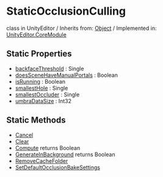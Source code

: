 # StaticOcclusionCulling
class in UnityEditor
 / Inherits from: <a href="https://docs.unity3d.com/6000.0/Documentation/ScriptReference/Object.html">Object</a> / Implemented in: <a href="https://docs.unity3d.com/6000.0/Documentation/ScriptReference/UnityEditor.CoreModule.html">UnityEditor.CoreModule</a>

## Static Properties
- <a href="https://docs.unity3d.com/6000.0/Documentation/ScriptReference/StaticOcclusionCulling-backfaceThreshold.html">backfaceThreshold</a> : Single
- <a href="https://docs.unity3d.com/6000.0/Documentation/ScriptReference/StaticOcclusionCulling-doesSceneHaveManualPortals.html">doesSceneHaveManualPortals</a> : Boolean
- <a href="https://docs.unity3d.com/6000.0/Documentation/ScriptReference/StaticOcclusionCulling-isRunning.html">isRunning</a> : Boolean
- <a href="https://docs.unity3d.com/6000.0/Documentation/ScriptReference/StaticOcclusionCulling-smallestHole.html">smallestHole</a> : Single
- <a href="https://docs.unity3d.com/6000.0/Documentation/ScriptReference/StaticOcclusionCulling-smallestOccluder.html">smallestOccluder</a> : Single
- <a href="https://docs.unity3d.com/6000.0/Documentation/ScriptReference/StaticOcclusionCulling-umbraDataSize.html">umbraDataSize</a> : Int32

## Static Methods
- <a href="https://docs.unity3d.com/6000.0/Documentation/ScriptReference/StaticOcclusionCulling.Cancel.html">Cancel</a>
- <a href="https://docs.unity3d.com/6000.0/Documentation/ScriptReference/StaticOcclusionCulling.Clear.html">Clear</a>
- <a href="https://docs.unity3d.com/6000.0/Documentation/ScriptReference/StaticOcclusionCulling.Compute.html">Compute</a> returns Boolean
- <a href="https://docs.unity3d.com/6000.0/Documentation/ScriptReference/StaticOcclusionCulling.GenerateInBackground.html">GenerateInBackground</a> returns Boolean
- <a href="https://docs.unity3d.com/6000.0/Documentation/ScriptReference/StaticOcclusionCulling.RemoveCacheFolder.html">RemoveCacheFolder</a>
- <a href="https://docs.unity3d.com/6000.0/Documentation/ScriptReference/StaticOcclusionCulling.SetDefaultOcclusionBakeSettings.html">SetDefaultOcclusionBakeSettings</a>
